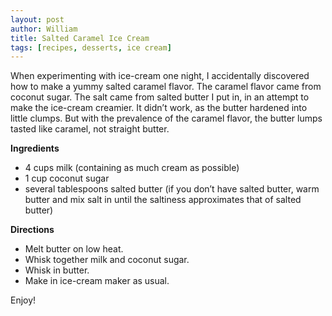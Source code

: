 ```yaml
---
layout: post
author: William
title: Salted Caramel Ice Cream
tags: [recipes, desserts, ice cream]
---
```


When experimenting with ice-cream one night, I accidentally discovered how to make a yummy salted caramel flavor.  The caramel flavor came from coconut sugar.  The salt came from salted butter I put in, in an attempt to make the ice-cream creamier.  It didn’t work, as<!--more--> the butter hardened into little clumps. But with the prevalence of the caramel flavor, the butter lumps tasted like caramel, not straight butter.

__Ingredients__

- 4 cups milk (containing as much cream as possible)
- 1 cup coconut sugar
- several tablespoons salted butter (if you don’t have salted butter, warm butter and mix salt in until the saltiness approximates that of salted butter)

__Directions__

- Melt butter on low heat.
- Whisk together milk and coconut sugar.
- Whisk in butter.
- Make in ice-cream maker as usual.

Enjoy!
